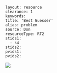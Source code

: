 ````
layout: resource
clearance: 1
keywords:
title: 'Best Guesser'
alias: problem
source: Don
resourceType: RT2
stids1: 
  - s4
stids2:
pvids1:
pvids2:

````


![ ](http://3.bp.blogspot.com/-W4gosiFUNSk/T5G8TmIUCjI/AAAAAAAAEc8/5Ai6T-74Pyc/s1600/Picture1.png)

